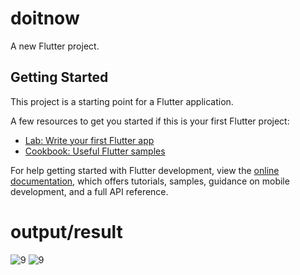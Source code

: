 # doitnow

A new Flutter project.

## Getting Started

This project is a starting point for a Flutter application.

A few resources to get you started if this is your first Flutter project:

- [Lab: Write your first Flutter app](https://docs.flutter.dev/get-started/codelab)
- [Cookbook: Useful Flutter samples](https://docs.flutter.dev/cookbook)

For help getting started with Flutter development, view the
[online documentation](https://docs.flutter.dev/), which offers tutorials,
samples, guidance on mobile development, and a full API reference.
# output/result
![9](https://user-images.githubusercontent.com/125723825/232848195-aef9bbb3-1516-4c01-9cf5-45570a3cf718.jpg)
![9](https://user-images.githubusercontent.com/125723825/232848207-85e43e2c-a9bb-452e-81eb-542d63d2bca0.jpg)


